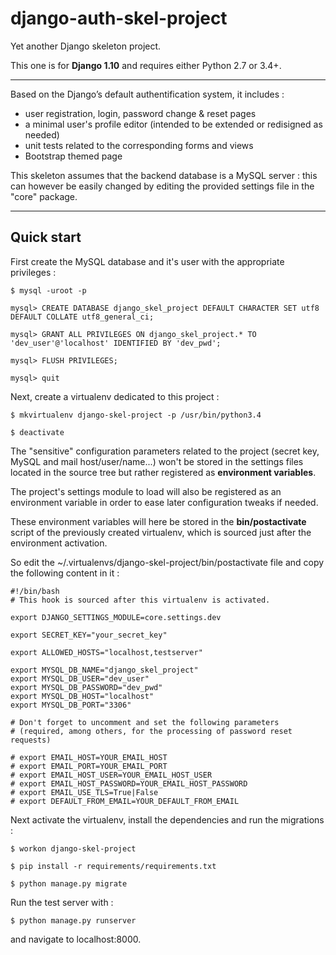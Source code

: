 django-auth-skel-project
==================

Yet another Django skeleton project.

This one is for **Django 1.10** and requires either Python 2.7 or 3.4+.

---

Based on the Django’s default authentification system, it includes :

* user registration, login, password change & reset pages
* a minimal user's profile editor (intended to be extended or redisigned as needed)
* unit tests related to the corresponding forms and views
* Bootstrap themed page

This skeleton assumes that the backend database is a MySQL server : this can
however be easily changed by editing the provided settings file in the "core" package.

---

Quick start
------------

First create the MySQL database and it's user with the appropriate privileges :

    $ mysql -uroot -p

    mysql> CREATE DATABASE django_skel_project DEFAULT CHARACTER SET utf8 DEFAULT COLLATE utf8_general_ci;

    mysql> GRANT ALL PRIVILEGES ON django_skel_project.* TO 'dev_user'@'localhost' IDENTIFIED BY 'dev_pwd';

    mysql> FLUSH PRIVILEGES;

    mysql> quit


Next, create a virtualenv dedicated to this project :

    $ mkvirtualenv django-skel-project -p /usr/bin/python3.4

    $ deactivate


The "sensitive" configuration parameters related to the project (secret key,
MySQL and mail host/user/name...) won't be stored in the settings files located
in the source tree but rather registered as **environment variables**.

The project's settings module to load will also be registered as an environment
variable in order to ease later configuration tweaks if needed.

These environment variables will here be stored in the **bin/postactivate**
script of the previously created virtualenv, which is sourced just after the
environment activation.

So edit the  ~/.virtualenvs/django-skel-project/bin/postactivate file and copy
the following content in it :

    #!/bin/bash
    # This hook is sourced after this virtualenv is activated.

    export DJANGO_SETTINGS_MODULE=core.settings.dev

    export SECRET_KEY="your_secret_key"

    export ALLOWED_HOSTS="localhost,testserver"

    export MYSQL_DB_NAME="django_skel_project"
    export MYSQL_DB_USER="dev_user"
    export MYSQL_DB_PASSWORD="dev_pwd"
    export MYSQL_DB_HOST="localhost"
    export MYSQL_DB_PORT="3306"

    # Don't forget to uncomment and set the following parameters
    # (required, among others, for the processing of password reset requests)

    # export EMAIL_HOST=YOUR_EMAIL_HOST
    # export EMAIL_PORT=YOUR_EMAIL_PORT
    # export EMAIL_HOST_USER=YOUR_EMAIL_HOST_USER
    # export EMAIL_HOST_PASSWORD=YOUR_EMAIL_HOST_PASSWORD
    # export EMAIL_USE_TLS=True|False
    # export DEFAULT_FROM_EMAIL=YOUR_DEFAULT_FROM_EMAIL

Next activate the virtualenv, install the dependencies and run the migrations :

    $ workon django-skel-project

    $ pip install -r requirements/requirements.txt

    $ python manage.py migrate


Run the test server with :

    $ python manage.py runserver

and navigate to localhost:8000.
